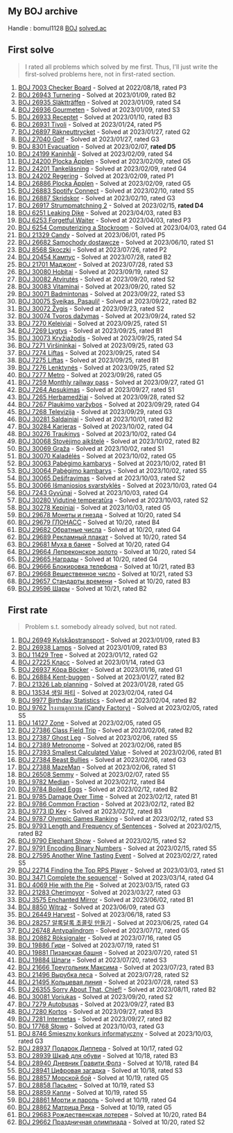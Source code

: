 ## My BOJ archive

Handle : bomul1128 [BOJ](https://www.acmicpc.net/user/bomul1128) [solved.ac](https://solved.ac/profile/bomul1128)



## First solve

> I rated all problems which solved by me first. Thus, I'll just write the first-solved problems here, not in first-rated section.

1. [BOJ 7003 Checker Board](https://www.acmicpc.net/problem/7003) - Solved at 2022/08/18, rated P3
2. [BOJ 26943 Turnering](https://www.acmicpc.net/problem/26943) - Solved at 2023/01/09, rated B2
3. [BOJ 26935 Släktträffen](https://www.acmicpc.net/problem/26935) - Solved at 2023/01/09, rated S4
4. [BOJ 26936 Gourmeten](https://www.acmicpc.net/problem/26936) - Solved at 2023/01/09, rated S3
5. [BOJ 26933 Receptet](https://www.acmicpc.net/problem/26933) - Solved at 2023/01/10, rated B3
6. [BOJ 26931 Tivoli](https://www.acmicpc.net/problem/26931) - Solved at 2023/01/24, rated P5
7. [BOJ 26897 Räkneuttrycket](https://www.acmicpc.net/problem/26897) - Solved at 2023/01/27, rated G2
8. [BOJ 27040 Golf](https://www.acmicpc.net/problem/27040) - Solved at 2023/01/27, rated G3
9. [BOJ 8301 Evacuation](https://www.acmicpc.net/problem/8301) - Solved at 2023/02/07, **rated D5**
10. [BOJ 24199 Kaninhål](https://www.acmicpc.net/problem/24199) - Solved at 2023/02/09, rated S4
11. [BOJ 24200 Plocka Äpplen](https://www.acmicpc.net/problem/24200) - Solved at 2023/02/09, rated G5
12. [BOJ 24201 Tankeläsning](https://www.acmicpc.net/problem/24201) - Solved at 2023/02/09, rated G4
13. [BOJ 24202 Regering](https://www.acmicpc.net/problem/24202) - Solved at 2023/02/09, rated P1
14. [BOJ 26886 Plocka Äpplen](https://www.acmicpc.net/problem/26886) - Solved at 2023/02/09, rated G5
15. [BOJ 26883 Spotify Connect](https://www.acmicpc.net/problem/26883) - Solved at 2023/02/10, rated S5
16. [BOJ 26887 Skridskor](https://www.acmicpc.net/problem/26887) - Solved at 2023/02/10, rated G3
17. [BOJ 26917 Strumpmatchning 2](https://www.acmicpc.net/problem/26917) - Solved at 2023/02/15, **rated D4**
18. [BOJ 6251 Leaking Dike](https://www.acmicpc.net/problem/6251) - Solved at 2023/04/03, rated B3
19. [BOJ 6253 Forgetful Waiter](https://www.acmicpc.net/problem/6253) - Solved at 2023/04/03, rated P3
20. [BOJ 6254 Computerizing a Stockroom](https://www.acmicpc.net/problem/6254) - Solved at 2023/04/03, rated G4
21. [BOJ 21329 Candy](https://www.acmicpc.net/problem/21329) - Solved at 2023/06/01, rated P5
22. [BOJ 26682 Samochody dostawcze](https://www.acmicpc.net/problem/26682) - Solved at 2023/06/10, rated S1
23. [BOJ 8568 Skoczki](https://www.acmicpc.net/problem/8568) - Solved at 2023/07/26, rated P2
24. [BOJ 20454 Кампус](https://www.acmicpc.net/problem/20454) - Solved at 2023/07/28, rated B2
25. [BOJ 21701 Маджонг](https://www.acmicpc.net/problem/21701) - Solved at 2023/07/28, rated S3
26. [BOJ 30080 Hobitai](https://www.acmicpc.net/problem/30080) - Solved at 2023/09/19, rated S2
27. [BOJ 30082 Atvirutės](https://www.acmicpc.net/problem/30082) - Solved at 2023/09/20, rated S2
28. [BOJ 30083 Vitaminai](https://www.acmicpc.net/problem/30083) - Solved at 2023/09/20, rated S2
29. [BOJ 30071 Badmintonas](https://www.acmicpc.net/problem/30071) - Solved at 2023/09/22, rated S3
30. [BOJ 30075 Sveikas, Pasauli!](https://www.acmicpc.net/problem/30075) - Solved at 2023/09/22, rated B2
31. [BOJ 30072 Žygis](https://www.acmicpc.net/problem/30072) - Solved at 2023/09/23, rated S2
32. [BOJ 30074 Tvoros dažymas](https://www.acmicpc.net/problem/30074) - Solved at 2023/09/24, rated S2
33. [BOJ 7270 Keleiviai](https://www.acmicpc.net/problem/7270) - Solved at 2023/09/25, rated S1
34. [BOJ 7269 Lygtys](https://www.acmicpc.net/problem/7269) - Solved at 2023/09/25, rated B1
35. [BOJ 30073 Kryžiažodis](https://www.acmicpc.net/problem/30073) - Solved at 2023/09/25, rated S4
36. [BOJ 7271 Viršininkai](https://www.acmicpc.net/problem/7271) - Solved at 2023/09/25, rated G3
37. [BOJ 7274 Liftas](https://www.acmicpc.net/problem/7274) - Solved at 2023/09/25, rated S4
38. [BOJ 7275 Liftas](https://www.acmicpc.net/problem/7275) - Solved at 2023/09/25, rated B1
39. [BOJ 7276 Lenktynės](https://www.acmicpc.net/problem/7276) - Solved at 2023/09/25, rated S2
40. [BOJ 7277 Metro](https://www.acmicpc.net/problem/7277) - Solved at 2023/09/26, rated G5
41. [BOJ 7259 Monthly railway pass](https://www.acmicpc.net/problem/7259) - Solved at 2023/09/27, rated G1
42. [BOJ 7264 Apsukimas](https://www.acmicpc.net/problem/7264) - Solved at 2023/09/27, rated S1
43. [BOJ 7265 Herbamedžiai](https://www.acmicpc.net/problem/7265) - Solved at 2023/09/28, rated S2
44. [BOJ 7267 Plaukimo varžybos](https://www.acmicpc.net/problem/7267) - Solved at 2023/09/29, rated G4
45. [BOJ 7268 Televizija](https://www.acmicpc.net/problem/7268) - Solved at 2023/09/29, rated G3
46. [BOJ 30281 Saldainiai](https://www.acmicpc.net/problem/30281) - Solved at 2023/10/01, rated B2
47. [BOJ 30284 Karjeras](https://www.acmicpc.net/problem/30284) - Solved at 2023/10/02, rated G4
48. [BOJ 30276 Traukinys](https://www.acmicpc.net/problem/30276) - Solved at 2023/10/02, rated G4
49. [BOJ 30068 Stovėjimo aikštelė](https://www.acmicpc.net/problem/30068) - Solved at 2023/10/02, rated B2
50. [BOJ 30069 Grąža](https://www.acmicpc.net/problem/30069) - Solved at 2023/10/02, rated S1
51. [BOJ 30070 Kaladėlės](https://www.acmicpc.net/problem/30070) - Solved at 2023/10/02, rated G5
52. [BOJ 30063 Pabėgimo kambarys](https://www.acmicpc.net/problem/30063) - Solved at 2023/10/02, rated B1
53. [BOJ 30064 Pabėgimo kambarys](https://www.acmicpc.net/problem/30064) - Solved at 2023/10/02, rated S5
54. [BOJ 30065 Dešifravimas](https://www.acmicpc.net/problem/30065) - Solved at 2023/10/03, rated S2
55. [BOJ 30066 Išmaniosios svarstyklės](https://www.acmicpc.net/problem/30066) - Solved at 2023/10/03, rated G4
56. [BOJ 7243 Gyvūnai](https://www.acmicpc.net/problem/7243) - Solved at 2023/10/03, rated G4
57. [BOJ 30280 Vidutinė temperatūra](https://www.acmicpc.net/problem/30280) - Solved at 2023/10/03, rated S2
58. [BOJ 30278 Kepiniai](https://www.acmicpc.net/problem/30278) - Solved at 2023/10/03, rated G5
59. [BOJ 29678 Монеты и гнезда](https://www.acmicpc.net/problem/29678) - Solved at 10/20, rated S4
60. [BOJ 29679 ГЛОНАСС](https://www.acmicpc.net/problem/29679) - Solved at 10/20, rated B4
61. [BOJ 29682 Обратные числа](https://www.acmicpc.net/problem/29682) - Solved at 10/20, rated G4
62. [BOJ 29689 Рекламный плакат](https://www.acmicpc.net/problem/29689) - Solved at 10/20, rated S4
63. [BOJ 29681 Муха в банке](https://www.acmicpc.net/problem/29681) - Solved at 10/20, rated G4
64. [BOJ 29664 Лепреконское золото](https://www.acmicpc.net/problem/29664) - Solved at 10/20, rated S4
65. [BOJ 29665 Награды](https://www.acmicpc.net/problem/29665) - Solved at 10/20, rated G4
66. [BOJ 29666 Блокировка телефона](https://www.acmicpc.net/problem/29666) - Solved at 10/21, rated B3
67. [BOJ 29668 Вещественное число](https://www.acmicpc.net/problem/29668) - Solved at 10/21, rated S3
68. [BOJ 29657 Стандарты времени](https://www.acmicpc.net/problem/29657) - Solved at 10/20, rated B3
69. [BOJ 29596 Шары](https://www.acmicpc.net/problem/29596) - Solved at 10/21, rated B2



## First rate

> Problem s.t. somebody already solved, but not rated.

1. [BOJ 26949 Kylskåpstransport](https://www.acmicpc.net/problem/26949) - Solved at 2023/01/09, rated B3
2. [BOJ 26938 Lamps](https://www.acmicpc.net/problem/26938) - Solved at 2023/01/09, rated B3
3. [BOJ 11429 Tree](https://www.acmicpc.net/problem/11429) - Solved at 2023/01/12, rated G2
4. [BOJ 27225 Класс](https://www.acmicpc.net/problem/27225) - Solved at 2023/01/14, rated G3
5. [BOJ 26937 Köpa Böcker](https://www.acmicpc.net/problem/26937) - Solved at 2023/01/16, rated G1
6. [BOJ 26884 Kent-buggen](https://www.acmicpc.net/problem/26884) - Solved at 2023/01/27, rated B2
7. [BOJ 21326 Lab planning](https://www.acmicpc.net/problem/21326) - Solved at 2023/01/28, rated G5
8. [BOJ 13534 생일 파티](https://www.acmicpc.net/problem/13534) - Solved at 2023/02/04, rated G4
9. [BOJ 9977 Birthday Statistics](https://www.acmicpc.net/problem/9977) - Solved at 2023/02/04, rated B2
10. [BOJ 9762 โรงงานลูกกวาด (Candy Factory)](https://www.acmicpc.net/problem/9762) - Solved at 2023/02/05, rated S5
11. [BOJ 14127 Zone](https://www.acmicpc.net/problem/14127) - Solved at 2023/02/05, rated G5
12. [BOJ 27386 Class Field Trip](https://www.acmicpc.net/problem/27386) - Solved at 2023/02/06, rated B2
13. [BOJ 27387 Ghost Leg](https://www.acmicpc.net/problem/27387) - Solved at 2023/02/06, rated S5
14. [BOJ 27389 Metronome](https://www.acmicpc.net/problem/27389) - Solved at 2023/02/06, rated B5
15. [BOJ 27393 Smallest Calculated Value](https://www.acmicpc.net/problem/27393) - Solved at 2023/02/06, rated B1
16. [BOJ 27384 Beast Bullies](https://www.acmicpc.net/problem/27384) - Solved at 2023/02/06, rated G3
17. [BOJ 27388 MazeMan](https://www.acmicpc.net/problem/27388) - Solved at 2023/02/06, rated S1
18. [BOJ 26508 Semmy](https://www.acmicpc.net/problem/26508) - Solved at 2023/02/07, rated S5
19. [BOJ 9782 Median](https://www.acmicpc.net/problem/9782) - Solved at 2023/02/12, rated B4
20. [BOJ 9784 Boiled Eggs](https://www.acmicpc.net/problem/9784) - Solved at 2023/02/12, rated B2
21. [BOJ 9785 Damage Over Time](https://www.acmicpc.net/problem/9785) - Solved at 2023/02/12, rated B1
22. [BOJ 9786 Common Fraction](https://www.acmicpc.net/problem/9786) - Solved at 2023/02/12, rated B2
23. [BOJ 9773 ID Key](https://www.acmicpc.net/problem/9773) - Solved at 2023/02/12, rated B3
24. [BOJ 9787 Olympic Games Ranking](https://www.acmicpc.net/problem/9787) - Solved at 2023/02/12, rated S3
25. [BOJ 9793 Length and Frequency of Sentences](https://www.acmicpc.net/problem/9793) - Solved at 2023/02/15, rated B2
26. [BOJ 9790 Elephant Show](https://www.acmicpc.net/problem/9790) - Solved at 2023/02/15, rated S2
27. [BOJ 9791 Encoding Binary Numbers](https://www.acmicpc.net/problem/9791) - Solved at 2023/02/15, rated S5
28. [BOJ 27595 Another Wine Tasting Event](https://www.acmicpc.net/problem/27595) - Solved at 2023/02/27, rated S5
29. [BOJ 22714 Finding the Top RPS Player](https://www.acmicpc.net/problem/22714) - Solved at 2023/03/03, rated S1
30. [BOJ 3471 Complete the sequence!](https://www.acmicpc.net/problem/3471) - Solved at 2023/03/14, rated G4
31. [BOJ 4069 Hie with the Pie](https://www.acmicpc.net/problem/4069) - Solved at 2023/03/15, rated G3
32. [BOJ 21283 Cherimoyor](https://www.acmicpc.net/problem/21283) - Solved at 2023/03/27, rated G3
33. [BOJ 3575 Enchanted Mirror](https://www.acmicpc.net/problem/3575) - Solved at 2023/06/02, rated B1
34. [BOJ 8850 Witraż](https://www.acmicpc.net/problem/8850) - Solved at 2023/06/09, rated G3
35. [BOJ 26449 Harvest](https://www.acmicpc.net/problem/26449) - Solved at 2023/06/18, rated S3
36. [BOJ 28257 알록달록 초콜릿 만들기](https://www.acmicpc.net/problem/28257) - Solved at 2023/06/25, rated G4
37. [BOJ 26748 Antypalindrom](https://www.acmicpc.net/problem/26748) - Solved at 2023/07/12, rated G5
38. [BOJ 20882 Röksignaler](https://www.acmicpc.net/problem/20882) - Solved at 2023/07/16, rated G5
39. [BOJ 19886 Гири](https://www.acmicpc.net/problem/19886) - Solved at 2023/07/19, rated S1
40. [BOJ 19881 Пизанская башня](https://www.acmicpc.net/problem/19881) - Solved at 2023/07/20, rated S1
41. [BOJ 19884 Шпаги](https://www.acmicpc.net/problem/19884) - Solved at 2023/07/20, rated S3
42. [BOJ 21666 Треугольник Максима](https://www.acmicpc.net/problem/21666) - Solved at 2023/07/23, rated B3
43. [BOJ 21496 Вырубка леса](https://www.acmicpc.net/problem/21496) - Solved at 2023/07/28, rated S2
44. [BOJ 21495 Кольцевая линия](https://www.acmicpc.net/problem/21495) - Solved at 2023/07/28, rated S3
45. [BOJ 26355 Sorry About That, Chief!](https://www.acmicpc.net/problem/26355) - Solved at 2023/08/11, rated B2
46. [BOJ 30081 Voriukas](https://www.acmicpc.net/problem/30081) - Solved at 2023/09/20, rated S2
47. [BOJ 7279 Autobusas](https://www.acmicpc.net/problem/7279) - Solved at 2023/09/27, rated B3
48. [BOJ 7280 Kortos](https://www.acmicpc.net/problem/7280) - Solved at 2023/09/27, rated B3
49. [BOJ 7281 Internetas](https://www.acmicpc.net/problem/7281) - Solved at 2023/09/27, rated B2
50. [BOJ 17768 Słowo](https://www.acmicpc.net/problem/17768) - Solved at 2023/10/03, rated G3
51. [BOJ 8746 Śmieszny konkurs informatyczny](https://www.acmicpc.net/problem/8746) - Solved at 2023/10/03, rated G3
52. [BOJ 28937 Подарок Диппера](https://www.acmicpc.net/problem/28937) - Solved at 10/17, rated G2
53. [BOJ 28939 Шкаф для обуви](https://www.acmicpc.net/problem/28939) - Solved at 10/18, rated B3
54. [BOJ 28940 Дневник Гравити Фолз](https://www.acmicpc.net/problem/28940) - Solved at 10/18, rated B4
55. [BOJ 28941 Цифровая загадка](https://www.acmicpc.net/problem/28941) - Solved at 10/18, rated S3
56. [BOJ 28857 Морской бой](https://www.acmicpc.net/problem/28857) - Solved at 10/19, rated G5
57. [BOJ 28858 Пасьянс](https://www.acmicpc.net/problem/28858) - Solved at 10/19, rated S3
58. [BOJ 28859 Капли](https://www.acmicpc.net/problem/28859) - Solved at 10/19, rated S5
59. [BOJ 28861 Морти и пароль](https://www.acmicpc.net/problem/28861) - Solved at 10/19, rated G4
60. [BOJ 28862 Матрица Рика](https://www.acmicpc.net/problem/28862) - Solved at 10/19, rated G5
61. [BOJ 29683 Рождественская лотерея](https://www.acmicpc.net/problem/29683) - Solved at 10/20, rated B4
62. [BOJ 29662 Праздничная олимпиада](https://www.acmicpc.net/problem/29662) - Solved at 10/20, rated S2
